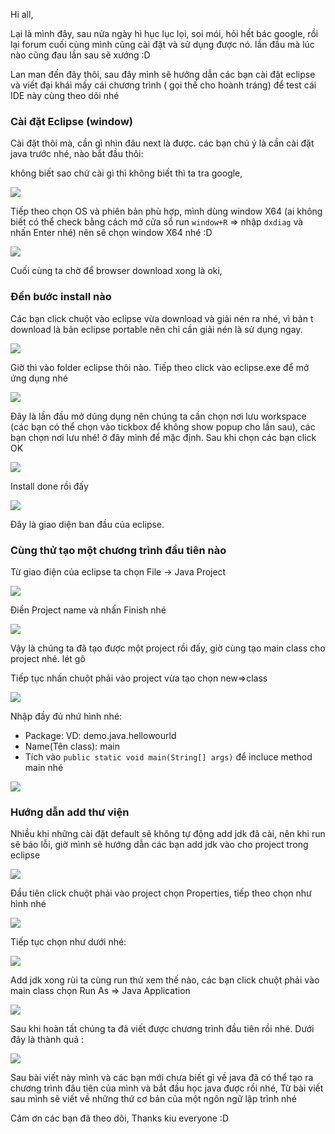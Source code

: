 Hi all,

Lại là mình đây, sau nửa ngày hì hục lục lọi, soi mói, hỏi hết bác google, rồi lại forum cuối cùng mình cũng cài đặt và sử dụng được nó. lần đầu mà lúc nào cũng đau lần sau sẽ xướng :D

Lan man đến đây thôi, sau đây mình sẽ hướng dẫn các bạn cài đặt eclipse và viết đại khái mấy cái chương trình ( gọi thế cho hoành tráng) để test cái IDE này cùng theo dõi nhé 

### Cài đặt Eclipse (window)

Cài đặt thôi mà, cần gì nhìn đâu next là được. các bạn chú ý là cần cài đặt java trước nhé, nào bắt đầu thôi: 

không biết sao chứ cài gì thì không biết thì ta tra google, 

![](https://images.viblo.asia/45bb56ca-6e2b-4ef9-a6c5-fd067833229e.png)

Tiếp theo chọn OS và phiên bản phù hợp, mình dùng window X64 (ai không biết có thể check bằng cách mở cửa sổ run `window+R` => nhập `dxdiag` và nhấn Enter nhé) nên sẽ chọn window X64 nhé :D

![](https://images.viblo.asia/41aaa39c-340e-4e1f-adc5-57da7b33aea7.png)

Cuối cùng ta chờ để browser download xong là oki, 


### Đến bước install nào

Các bạn click chuột vào eclipse vừa download và giải nén ra nhé, vì bản t download là bản eclipse portable nên chỉ cần giải nén là sử dụng ngay.

![](https://images.viblo.asia/ddd476e1-8485-4a7b-8217-b47ad36e20fb.png)

Giờ thì vào folder eclipse thôi nào. Tiếp theo click vào eclipse.exe để mở ứng dụng nhé

![](https://images.viblo.asia/4253fb58-77be-4c07-8b25-6c5d0b1f110d.png)

Đây là lần đầu mở dúng dụng nên chúng ta cần chọn nơi lưu workspace (các bạn có thể chọn vào tickbox để không show popup cho lần sau), các bạn chọn nơi lưu nhé! ở đây mình để mặc định. Sau khi chọn các bạn click OK

![](https://images.viblo.asia/9b0b0fe5-27f8-492a-acfb-7dd174bcff48.png)

Install done rồi đấy

![](https://images.viblo.asia/61787de8-54b5-4fc0-ae95-9707280ddfef.png)

Đây là giao diện ban đầu của eclipse.

### Cùng thử tạo một chương trình đầu tiên nào

Từ giao điện của eclipse ta chọn File -> Java Project

![](https://images.viblo.asia/75cc9e8b-a185-4195-9efe-10d5706f38a9.png)

Điền Project name và nhấn Finish nhé

![](https://images.viblo.asia/67d6a4fc-a9c3-4bb9-a790-070ccc5e9acd.png)

Vậy là chúng ta đã tạo được một project rồi đấy, giờ cùng tạo main class cho project nhé. lét gô

Tiếp tục nhấn chuột phải vào project vừa tạo chọn new=>class

![](https://images.viblo.asia/ca72c52d-e01c-46c7-8fdf-ea372e98000a.png)

Nhập đầy đủ nhứ hình nhé:

- Package: 
  VD: demo.java.hellowourld
- Name(Tên class): main
- Tích vào `public static void main(String[] args)` để incluce method main nhé

![](https://images.viblo.asia/29ebd949-3ded-4ae6-841a-db6d196be157.png)

### Hướng dẫn add thư viện
Nhiều khi những cài đặt default sẽ không tự động add jdk đã cài, nên khi run sẽ báo lỗi, giờ mình sẽ hướng dẫn các bạn add jdk vào cho project trong eclipse

![](https://images.viblo.asia/5755b9aa-cc9c-4571-ad1e-ee534afbf398.png)

Đầu tiên click chuột phải vào project chọn Properties, tiếp theo chọn như hình nhé

![](https://images.viblo.asia/d52ca5bd-b95f-40b7-8746-698a6707cfec.png)

Tiếp tục chọn như dưới nhé:

![](https://images.viblo.asia/eafe0a6e-f592-474e-853d-1eb8b5b359c3.png)

Add jdk xong rùi ta cùng run thử xem thế nào, các bạn click chuột phải vào main class chọn Run As => Java Application

![](https://images.viblo.asia/f0da473a-e2d7-4e22-b8cd-91c192a64277.png)

Sau khi hoàn tất chúng ta đã viết được chương trình đầu tiên rồi nhé. Dưới đây là thành quả :

![](https://images.viblo.asia/bfb83319-9c4d-4a47-b993-3a87914fcb64.png)

Sau bài viết này mình và các bạn mới chưa biết gì về java đã có thể tạo ra chương trình đâu tiên của mình và bắt đầu học java được rồi nhé, Từ bài viết sau mình sẽ viết về những thứ cơ bản của một ngôn ngữ lập trình nhé

Cảm ơn các bạn đã theo dõi,
Thanks kiu everyone :D